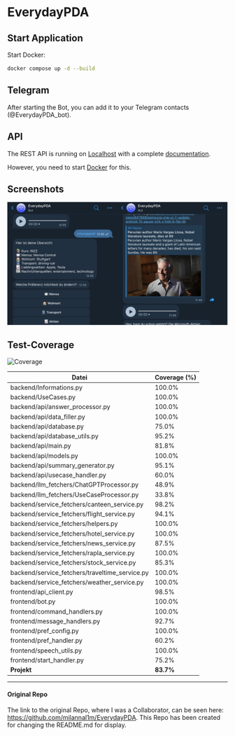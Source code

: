 
# EverydayPDA

## Start Application

Start Docker:
```bash
docker compose up -d --build
```

## Telegram

After starting the Bot, you can add it to your Telegram contacts (@EverydayPDA_bot).

## API

The REST API is running on [Localhost](http://localhost:8000) with a complete [documentation](http://localhost:8000/docs).

However, you need to start [Docker](#docker) for this.

## Screenshots
![Screenshot](./screenshots/Screenshot.png)

## Test-Coverage

![Coverage](https://img.shields.io/badge/Coverage-83.7%25-brightgreen)

| Datei | Coverage (%) |
|---|---|
| backend/Informations.py | 100.0% |
| backend/UseCases.py | 100.0% |
| backend/api/answer_processor.py | 100.0% |
| backend/api/data_filler.py | 100.0% |
| backend/api/database.py | 75.0% |
| backend/api/database_utils.py | 95.2% |
| backend/api/main.py | 81.8% |
| backend/api/models.py | 100.0% |
| backend/api/summary_generator.py | 95.1% |
| backend/api/usecase_handler.py | 60.0% |
| backend/llm_fetchers/ChatGPTProcessor.py | 48.9% |
| backend/llm_fetchers/UseCaseProcessor.py | 33.8% |
| backend/service_fetchers/canteen_service.py | 98.2% |
| backend/service_fetchers/flight_service.py | 94.1% |
| backend/service_fetchers/helpers.py | 100.0% |
| backend/service_fetchers/hotel_service.py | 100.0% |
| backend/service_fetchers/news_service.py | 87.5% |
| backend/service_fetchers/rapla_service.py | 100.0% |
| backend/service_fetchers/stock_service.py | 85.3% |
| backend/service_fetchers/traveltime_service.py | 100.0% |
| backend/service_fetchers/weather_service.py | 100.0% |
| frontend/api_client.py | 98.5% |
| frontend/bot.py | 100.0% |
| frontend/command_handlers.py | 100.0% |
| frontend/message_handlers.py | 92.7% |
| frontend/pref_config.py | 100.0% |
| frontend/pref_handler.py | 60.2% |
| frontend/speech_utils.py | 100.0% |
| frontend/start_handler.py | 75.2% |
| **Projekt** | **83.7%** |

---
#### Original Repo
The link to the original Repo, where I was a Collaborator, can be seen here: https://github.com/milannal1m/EverydayPDA.
This Repo has been created for changing the README.md for display.
